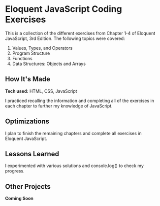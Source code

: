 # Eloquent JavaScript Coding Exercises
This is a collection of the different exercises from Chapter 1-4 of Eloquent JavaScript, 3rd Edition. The following topics were covered:
1. Values, Types, and Operators
2. Program Structure
3. Functions
4. Data Structures: Objects and Arrays

## How It's Made

**Tech used:** HTML, CSS, JavaScript

I practiced recalling the information and completing all of the exercises in each chapter to further my knowledge of JavaScript. 

## Optimizations

I plan to finish the remaining chapters and complete all exercises in Eloquent JavaScript.

## Lessons Learned

I experimented with various solutions and console.log() to check my progress.

## Other Projects

**Coming Soon**

<!-- <table bordercolor="#66b2b2">
  <tr>
    <td width="33.3%"  style="align:center;" valign="top">
	<a target="_blank" href="#">**Coming Soon**</a>
    	<br>
    	<a target="_blank" href="#">
    	<img src="#" width="100%"  alt="#">
        </a>
    </td>
    <td width="33.3%" valign="top">
	<a target="_blank" href="#">**Coming Soon**</a>
      	<br>
        <a target="_blank" href="#">
          <img src="#" width="100%" alt="#">
        </a>
    </td>
    <td width="33.3%" valign="top">
	<a target="_blank" href="#">**Coming Soon**</a>
        <br>
        <a target="_blank" href="#">
          <img src="#" width="100%" alt="#">
        </a>
    </td>
  </tr>
</table> -->